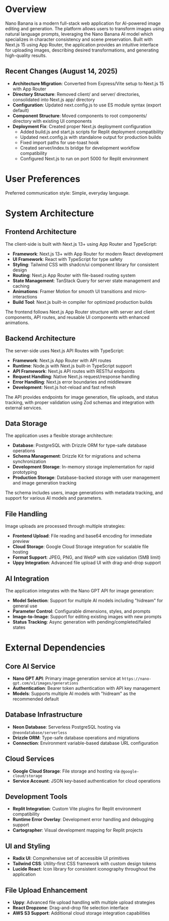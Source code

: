 # Overview

Nano Banana is a modern full-stack web application for AI-powered image editing and generation. The platform allows users to transform images using natural language prompts, leveraging the Nano Banana AI model which specializes in character consistency and scene preservation. Built with Next.js 15 using App Router, the application provides an intuitive interface for uploading images, describing desired transformations, and generating high-quality results.

## Recent Changes (August 14, 2025)
- **Architecture Migration**: Converted from Express/Vite setup to Next.js 15 with App Router
- **Directory Structure**: Removed client/ and server/ directories, consolidated into Next.js app/ directory
- **Configuration**: Updated next.config.js to use ES module syntax (export default)
- **Component Structure**: Moved components to root components/ directory with existing UI components
- **Deployment Fix**: Created proper Next.js deployment configuration
  - Added build.js and start.js scripts for Replit deployment compatibility
  - Updated next.config.js with standalone output for production builds
  - Fixed import paths for use-toast hook
  - Created server/index.ts bridge for development workflow compatibility
  - Configured Next.js to run on port 5000 for Replit environment

# User Preferences

Preferred communication style: Simple, everyday language.

# System Architecture

## Frontend Architecture
The client-side is built with Next.js 13+ using App Router and TypeScript:
- **Framework**: Next.js 13+ with App Router for modern React development
- **UI Framework**: React with TypeScript for type safety
- **Styling**: Tailwind CSS with shadcn/ui component library for consistent design
- **Routing**: Next.js App Router with file-based routing system
- **State Management**: TanStack Query for server state management and caching
- **Animations**: Framer Motion for smooth UI transitions and micro-interactions
- **Build Tool**: Next.js built-in compiler for optimized production builds

The frontend follows Next.js App Router structure with server and client components, API routes, and reusable UI components with enhanced animations.

## Backend Architecture
The server-side uses Next.js API Routes with TypeScript:
- **Framework**: Next.js App Router with API routes
- **Runtime**: Node.js with Next.js built-in TypeScript support
- **API Framework**: Next.js API routes with RESTful endpoints
- **Request Handling**: Native Next.js request/response handling
- **Error Handling**: Next.js error boundaries and middleware
- **Development**: Next.js hot-reload and fast refresh

The API provides endpoints for image generation, file uploads, and status tracking, with proper validation using Zod schemas and integration with external services.

## Data Storage
The application uses a flexible storage architecture:
- **Database**: PostgreSQL with Drizzle ORM for type-safe database operations
- **Schema Management**: Drizzle Kit for migrations and schema synchronization
- **Development Storage**: In-memory storage implementation for rapid prototyping
- **Production Storage**: Database-backed storage with user management and image generation tracking

The schema includes users, image generations with metadata tracking, and support for various AI models and parameters.

## File Handling
Image uploads are processed through multiple strategies:
- **Frontend Upload**: File reading and base64 encoding for immediate preview
- **Cloud Storage**: Google Cloud Storage integration for scalable file hosting
- **Format Support**: JPEG, PNG, and WebP with size validation (5MB limit)
- **Uppy Integration**: Advanced file upload UI with drag-and-drop support

## AI Integration
The application integrates with the Nano GPT API for image generation:
- **Model Selection**: Support for multiple AI models including "hidream" for general use
- **Parameter Control**: Configurable dimensions, styles, and prompts
- **Image-to-Image**: Support for editing existing images with new prompts
- **Status Tracking**: Async generation with pending/completed/failed states

# External Dependencies

## Core AI Service
- **Nano GPT API**: Primary image generation service at `https://nano-gpt.com/v1/images/generations`
- **Authentication**: Bearer token authentication with API key management
- **Models**: Supports multiple AI models with "hidream" as the recommended default

## Database Infrastructure
- **Neon Database**: Serverless PostgreSQL hosting via `@neondatabase/serverless`
- **Drizzle ORM**: Type-safe database operations and migrations
- **Connection**: Environment variable-based database URL configuration

## Cloud Services
- **Google Cloud Storage**: File storage and hosting via `@google-cloud/storage`
- **Service Account**: JSON key-based authentication for cloud operations

## Development Tools
- **Replit Integration**: Custom Vite plugins for Replit environment compatibility
- **Runtime Error Overlay**: Development error handling and debugging support
- **Cartographer**: Visual development mapping for Replit projects

## UI and Styling
- **Radix UI**: Comprehensive set of accessible UI primitives
- **Tailwind CSS**: Utility-first CSS framework with custom design tokens
- **Lucide React**: Icon library for consistent iconography throughout the application

## File Upload Enhancement
- **Uppy**: Advanced file upload handling with multiple upload strategies
- **React Dropzone**: Drag-and-drop file selection interface
- **AWS S3 Support**: Additional cloud storage integration capabilities
